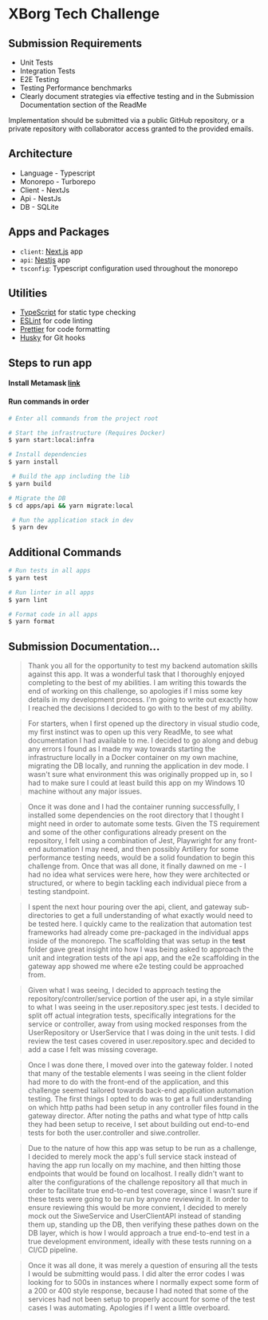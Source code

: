 # XBorg Tech Challenge

## Submission Requirements

- Unit Tests
- Integration Tests
- E2E Testing
- Testing Performance benchmarks
- Clearly document strategies via effective testing and in the Submission Documentation section of the ReadMe

Implementation should be submitted via a public GitHub repository, or a private repository with collaborator access granted to the provided emails.

## Architecture

- Language - Typescript
- Monorepo - Turborepo
- Client - NextJs
- Api - NestJs
- DB - SQLite

## Apps and Packages

- `client`: [Next.js](https://nextjs.org/) app
- `api`: [Nestjs](https://nestjs.com) app
- `tsconfig`: Typescript configuration used throughout the monorepo

## Utilities

- [TypeScript](https://www.typescriptlang.org/) for static type checking
- [ESLint](https://eslint.org/) for code linting
- [Prettier](https://prettier.io) for code formatting
- [Husky](https://typicode.github.io/husky/) for Git hooks

## Steps to run app

#### Install Metamask [link](https://chromewebstore.google.com/detail/nkbihfbeogaeaoehlefnkodbefgpgknn?utm_source=item-share-cb)

#### Run commands in order

```bash
# Enter all commands from the project root

# Start the infrastructure (Requires Docker)
$ yarn start:local:infra

# Install dependencies
$ yarn install

 # Build the app including the lib
$ yarn build

# Migrate the DB
$ cd apps/api && yarn migrate:local

 # Run the application stack in dev
 $ yarn dev
```

## Additional Commands

```bash
# Run tests in all apps
$ yarn test

# Run linter in all apps
$ yarn lint

# Format code in all apps
$ yarn format

```

## Submission Documentation...

> Thank you all for the opportunity to test my backend automation skills against this app. It was a wonderful task that I thoroughly enjoyed completing to the best of my abilities. I am writing this towards the end of working on this challenge, so apologies if I miss some key details in my development process. I'm going to write out exactly how I reached the decisions I decided to go with to the best of my ability.

> For starters, when I first opened up the directory in visual studio code, my first instinct was to open up this very ReadMe, to see what documentation I had available to me. I decided to go along and debug any errors I found as I made my way towards starting the infrastructure locally in a Docker container on my own machine, migrating the DB locally, and running the application in dev mode. I wasn't sure what environment this was originally propped up in, so I had to make sure I could at least build this app on my Windows 10 machine without any major issues.

> Once it was done and I had the container running successfully, I installed some dependencies on the root directory that I thought I might need in order to automate some tests. Given the TS requirement and some of the other configurations already present on the repository, I felt using a combination of Jest, Playwright for any front-end automation I may need, and then possibly Artillery for some performance testing needs, would be a solid foundation to begin this challenge from. Once that was all done, it finally dawned on me - I had no idea what services were here, how they were architected or structured, or where to begin tackling each individual piece from a testing standpoint.

> I spent the next hour pouring over the api, client, and gateway sub-directories to get a full understanding of what exactly would need to be tested here. I quickly came to the realization that automation test frameworks had already come pre-packaged in the individual apps inside of the monorepo. The scaffolding that was setup in the **test** folder gave great insight into how I was being asked to approach the unit and integration tests of the api app, and the e2e scaffolding in the gateway app showed me where e2e testing could be approached from.

> Given what I was seeing, I decided to approach testing the repository/controller/service portion of the user api, in a style similar to what I was seeing in the user.repository.spec jest tests. I decided to split off actual integration tests, specifically integrations for the service or controller, away from using mocked responses from the UserRepository or UserService that I was doing in the unit tests. I did review the test cases covered in user.repository.spec and decided to add a case I felt was missing coverage.

> Once I was done there, I moved over into the gateway folder. I noted that many of the testable elements I was seeing in the client folder had more to do with the front-end of the application, and this challenge seemed tailored towards back-end application automation testing. The first things I opted to do was to get a full understanding on which http paths had been setup in any controller files found in the gateway director. After noting the paths and what type of http calls they had been setup to receive, I set about building out end-to-end tests for both the user.controller and siwe.controller.

> Due to the nature of how this app was setup to be run as a challenge, I decided to merely mock the app's full service stack instead of having the app run locally on my machine, and then hitting those endpoints that would be found on localhost. I really didn't want to alter the configurations of the challenge repository all that much in order to facilitate true end-to-end test coverage, since I wasn't sure if these tests were going to be run by anyone reviewing it. In order to ensure reviewing this would be more convient, I decided to merely mock out the SiweService and UserClientAPI instead of standing them up, standing up the DB, then verifying these pathes down on the DB layer, which is how I would approach a true end-to-end test in a true development environment, ideally with these tests running on a CI/CD pipeline.

> Once it was all done, it was merely a question of ensuring all the tests I would be submitting would pass. I did alter the error codes I was looking for to 500s in instances where I normally expect some form of a 200 or 400 style response, because I had noted that some of the services had not been setup to properly account for some of the test cases I was automating. Apologies if I went a little overboard.
